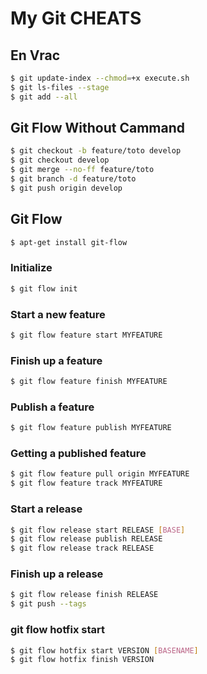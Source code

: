 # My Git CHEATS


## En Vrac
```sh
$ git update-index --chmod=+x execute.sh
$ git ls-files --stage
$ git add --all
```
## Git Flow Without Cammand

```sh
$ git checkout -b feature/toto develop
$ git checkout develop
$ git merge --no-ff feature/toto
$ git branch -d feature/toto
$ git push origin develop
```

## Git Flow
```sh
$ apt-get install git-flow
```
### Initialize
```sh
$ git flow init
```
### Start a new feature
```sh
$ git flow feature start MYFEATURE
```
### Finish up a feature
```sh
$ git flow feature finish MYFEATURE
```
### Publish a feature
```sh
$ git flow feature publish MYFEATURE
```
### Getting a published feature
```sh
$ git flow feature pull origin MYFEATURE
$ git flow feature track MYFEATURE
```
### Start a release
```sh
$ git flow release start RELEASE [BASE]
$ git flow release publish RELEASE
$ git flow release track RELEASE
```
### Finish up a release
```sh
$ git flow release finish RELEASE
$ git push --tags
```
### git flow hotfix start
```sh
$ git flow hotfix start VERSION [BASENAME]
$ git flow hotfix finish VERSION
```